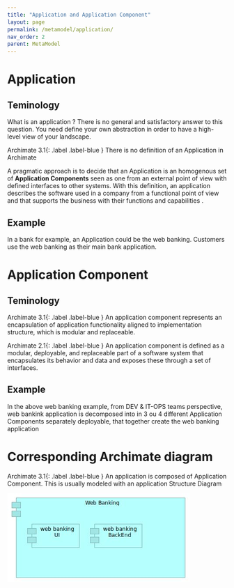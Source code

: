 ```yaml
---
title: "Application and Application Component"
layout: page
permalink: /metamodel/application/
nav_order: 2
parent: MetaModel
---
```



# Application 

## Teminology 

What is an application ? There is no general and satisfactory answer to this question. You need define your own abstraction in order to have a high-level view of your landscape. 

<span>Archimate 3.1</span>{: .label .label-blue } There is no definition of an Application in Archimate

A pragmatic approach is to decide that an Application is an homogenous set of **Application Components** seen as one from an external point of view with defined interfaces to other systems.
With this definition, an application describes the software used in a company from a functional point of view and that supports the business with their functions and capabilities . 


## Example

In a bank for example, an Application could be the web banking. Customers use the web banking as their main bank application. 

# Application Component

## Teminology 

<span>Archimate 3.1</span>{: .label .label-blue } An application component represents an encapsulation of application functionality aligned to implementation structure, which is modular and replaceable.

<span>Archimate 2.1</span>{: .label .label-blue } An application component is defined as a modular, deployable, and replaceable part of a software system that encapsulates its behavior and data and exposes these through a set of interfaces.


## Example

In the above web banking example, from DEV & IT-OPS teams perspective, web bankink application is decomposed into in 3 ou 4 different Application Components separately deployable, that together create the web banking application

# Corresponding Archimate diagram

<span>Archimate 3.1</span>{: .label .label-blue } An application is composed of Application Component. This is usually modeled with an application Structure Diagram

![landscape archimate](./jpg/applications.jpg)
